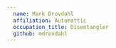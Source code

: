 ```yaml
---
  name: Mark Drovdahl
  affiliation: Automattic
  occupation_title: Disentangler
  github: mdrovdahl
---
```

